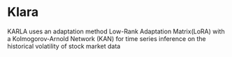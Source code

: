 # Klara
KARLA uses an adaptation method Low-Rank Adaptation Matrix(LoRA) with a Kolmogorov-Arnold Network (KAN) for time series inference on the historical volatility of stock market data
